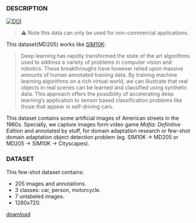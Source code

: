 ### **DESCRIPTION**

[![DOI](https://zenodo.org/badge/340579415.svg)](https://zenodo.org/badge/latestdoi/340579415)

> ⚠ Note this data can only be used for non-commercial applications.

This dataset(MD205) works like [SIM10K](https://fcav.engin.umich.edu/projects/driving-in-the-matrix):

> Deep learning has rapidly transformed the state of the art algorithms used to address a variety of problems in computer vision and robotics. These breakthroughs have however relied upon massive amounts of human annotated training data. By training machine learning algorithms on a rich virtual world, we can illustrate that real objects in real scenes can be learned and classified using synthetic data. This approach offers the possibility of accelerating deep learning’s application to sensor based classification problems like those that appear in self-driving cars.

This dataset contains some artificial images of American streets in the 1960s. Specially, we capture images form video game *Mafia: Definitive Edition* and annotated by stuff, for domain adaptation research or few-shot domain adaptation object detection problem (eg. SIM10K → MD205 or MD205 → SIM10K → Cityscapes).

### DATASET

This few-shot dataset contains:

- 205 images and annotations.
- 3 classes: car, person, motorcycle.
- 7 unlabeled images.
- 1280x720.

[download](https://github.com/WhiteRobe/MD205-Datasets/releases/tag/v1)
